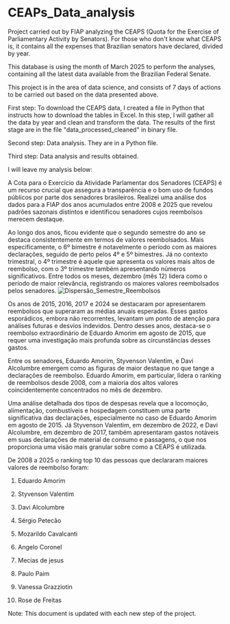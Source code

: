 # CEAPs_Data_analysis
Project carried out by FIAP analyzing the CEAPS (Quota for the Exercise of Parliamentary Activity by Senators). For those who don't know what CEAPS is, it contains all the expenses that Brazilian senators have declared, divided by year.

This database is using the month of March 2025 to perform the analyses, containing all the latest data available from the Brazilian Federal Senate.

This project is in the area of ​​data science, and consists of 7 days of actions to be carried out based on the data presented above.

First step: To download the CEAPS data, I created a file in Python that instructs how to download the tables in Excel. In this step, I will gather all the data by year and clean and transform the data. The results of the first stage are in the file "data_processed_cleaned" in binary file.

Second step: Data analysis. They are in a Python file.

Third step: Data analysis and results obtained.

I will leave my analysis below:

A Cota para o Exercício da Atividade Parlamentar dos Senadores (CEAPS) é um recurso crucial que assegura a transparência e o bom uso de fundos públicos por parte dos senadores brasileiros. Realizei uma análise dos dados para a FIAP dos anos acumulados entre 2008 e 2025 que revelou padrões sazonais distintos e identificou senadores cujos reembolsos merecem destaque.


Ao longo dos anos, ficou evidente que o segundo semestre do ano se destaca consistentemente em termos de valores reembolsados. Mais especificamente, o 6º bimestre é notavelmente o período com as maiores declarações, seguido de perto pelos 4º e 5º bimestres. Já no contexto trimestral, o 4º trimestre é aquele que apresenta os valores mais altos de reembolso, com o 3º trimestre também apresentando números significativos. Entre todos os meses, dezembro (mês 12) lidera como o período de maior relevância, registrando os maiores valores reembolsados pelos senadores.
![Dispersão_Semestre_Reembolsos](https://github.com/user-attachments/assets/79a9947c-3527-4381-96ee-fffc2df27db0)

Os anos de 2015, 2016, 2017 e 2024 se destacaram por apresentarem reembolsos que superaram as médias anuais esperadas. Esses gastos esporádicos, embora não recorrentes, levantam um ponto de atenção para análises futuras e desvios indevidos. Dentro desses anos, destaca-se o reembolso extraordinário de Eduardo Amorim em agosto de 2015, que requer uma investigação mais profunda sobre as circunstâncias desses gastos.



Entre os senadores, Eduardo Amorim, Styvenson Valentim, e Davi Alcolumbre emergem como as figuras de maior destaque no que tange a declarações de reembolso. Eduardo Amorim, em particular, lidera o ranking de reembolsos desde 2008, com a maioria dos altos valores coincidentemente concentrados no mês de dezembro.



Uma análise detalhada dos tipos de despesas revela que a locomoção, alimentação, combustíveis e hospedagem constituem uma parte significativa das declarações, especialmente no caso de Eduardo Amorim em agosto de 2015. Já Styvenson Valentim, em dezembro de 2022, e Davi Alcolumbre, em dezembro de 2017, também apresentaram gastos notáveis em suas declarações de material de consumo e passagens, o que nos proporciona uma visão mais granular sobre como a CEAPS é utilizada.



De 2008 a 2025 o ranking top 10 das pessoas que declararam maiores valores de reembolso foram:

1. Eduardo Amorim

2. Styvenson Valentim

3. Davi Alcolumbre

4. Sérgio Petecão

5. Mozarildo Cavalcanti

6. Angelo Coronel

7. Mecias de jesus

8. Paulo Paim

9. Vanessa Grazziotin

10. Rose de Freitas



Note: This document is updated with each new step of the project.
